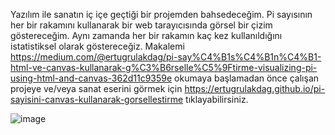 Yazılım ile sanatın iç içe geçtiği bir projemden bahsedeceğim. Pi sayısının her bir rakamını kullanarak bir web tarayıcısında görsel bir çizim göstereceğim. Aynı zamanda her bir rakamın kaç kez kullanıldığını istatistiksel olarak göstereceğiz. Makalemi https://medium.com/@ertugrulakdag/pi-say%C4%B1s%C4%B1n%C4%B1-html-ve-canvas-kullanarak-g%C3%B6rselle%C5%9Ftirme-visualizing-pi-using-html-and-canvas-362d11c9359e okumaya başlamadan önce çalışan projeye ve/veya sanat eserini görmek için https://ertugrulakdag.github.io/pi-sayisini-canvas-kullanarak-gorsellestirme tıklayabilirsiniz.

![image](https://github.com/user-attachments/assets/81c7b2bb-d6e1-4c99-a48e-c0cc4f0de022)
